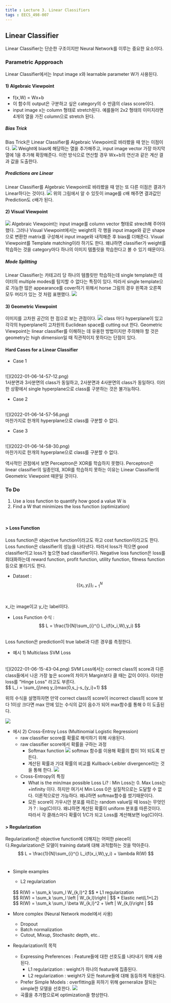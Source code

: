 ```yaml
---
title : Lecture 3. Linear Classifiers
tags : EECS_498-007
---
```


## Linear Classifier
Linear Classifier는 단순한 구조이지만 Neural Network를 이루는 중요한 요소이다. 

### Parametric Appproach 
Linear Classifier에서는 Input image x와 learnable parameter W가 사용된다. 
#### 1) Algebraic Viewpoint 
* f(x,W) = Wx+b
* 이 함수의 output은 구분하고 싶은 category의 수 만큼의 class score이다. 
* input image x는 column 형태로 stretch된다. 예를들어 2x2 형태의 이미지라면 4개의 열을 가진 column으로 stretch 된다. 

#####  Bias Trick 
Bias Trick은 Linear Classifier를 Algebraic Viewpoint로 바라봤을 때 얻는 이점이다. 
![](2022-01-06-13-49-50.png)
Weight에 bias에 해당하는 열을 추가해주고, input image vector 가장 마지막 열에 1을 추가해 확장해준다. 이런 방식으로 연산할 경우 Wx+b의 연산과 같은 계산 결과 값을 도출한다. 

##### Predictions are Linear
Linear Classifier를 Algebraic Viewpoint로 바라봤을 때 얻는 또 다른 이점은 결과가 Linear하다는 것이다. 
![](2022-01-06-13-59-16.png)
위의 그림에서 알 수 있듯이 image를 c배 해주면 결과값인 Prediction도 c배가 된다. 

#### 2) Visual Viewpoint 
![](2022-01-06-14-13-33.png)
Algebraic Viewpoint는 input image를 column vector 형태로 strech해 주어야 했다. 그러나 Visual Viewpoint에서는 weight의 각 행을 input image와 같은 shape으로 변환한 matrix를 구성해서 input image와 내적해준 후 bias를 더해준다. Visual Viewpoint를 Template matching이라 하기도 한다. 왜냐하면 classifier가 weight를 학습하는 것을 category마다 하나의 이미지 템플릿을 학습한다고 볼 수 있기 때문이다. 

##### Mode Splitting 
Linear Classifier는 카테고리 당 하나의 템플릿만 학습하는데 single template은 데이터의 multiple modes를 탐지할 수 없다는 특징이 있다. 따라서 single template으로 가능한 많은 appearance를 cover하기 위해서 horse 그림의 경우 왼쪽과 오른쪽 모두 머리가 있는 것 처럼 표핸했다. 
![](2022-01-06-14-23-47.png)

#### 3) Geometric Viewpoint 
이미지를 고차원 공간의 한 점으로 보는 관점이다. 
![](2022-01-06-14-49-38.png)
class 마다 hyperplane이 있고 각각의 hyperplane이 고차원의 Euclidean space를 cutting out 한다. Geometric Viewpoint는 linear classifier를 이해하는 데 유용한 방법이지만 주의해야 할 것은 geometry는 high dimension일 때 직관적이지 못하다는 단점이 있다. 

#### Hard Cases for a Linear Classifier 
* Case 1
<br/>
![](2022-01-06-14-57-12.png)
<br/>
1사분면과 3사분면의 class가 동일하고, 2사분면과 4사분면의 class가 동일하다. 이러한 상황에서 single hyperplane으로 class를 구분하는 것은 불가능하다. 

* Case 2
<br/>
![](2022-01-06-14-57-56.png)
<br/>
마찬가지로 한개의 hyperplane으로 class를 구분할 수 없다. 


* Case 3
<br/>
![](2022-01-06-14-58-30.png)
<br/>
마찬가지로 한개의 hyperplane으로 class를 구분할 수 없다. 

역사적인 관점에서 보면 Perceptron은 XOR를 학습하지 못했다. Perceptron은 linear classifier의 일종인데, XOR를 학습하지 못하는 이유는 Linear Classifier의 Geometric Viewpoint 때문일 것이다. 

### To Do 
1. Use a loss function to quantify how good a value W is 
2. Find a W that minimizes the loss function (optimization)

<br/>

#### > Loss Function 
Loss function은 objective function이라고도 하고 cost function이라고도 한다. Loss function은 classifier의 성능을 나타낸다. 따라서 loss가 적으면 good classifier이고 loss가 높으면 bad classifier이다. Negative loss function은 loss를 최대화하는데 reward function, profit function, utility function, fitness function등으로 불리기도 한다. 
<br/>
* Dataset :  
$$
\left\{(x_i,y_i) \right\}_{i=1}^{N} 
$$
<br/>

x_i는 image이고 y_i는 label이다. 

* Loss Function 수식 :  
$$
L = \frac{1}{N}\sum_{i}^{} L_i(f(x_i,W),y_i)
$$
<br/>
Loss function은 prediction이 true label과 다른 경우를 측정한다. 

* 예시 1) Multiclass SVM Loss 
<br/>
![](2022-01-06-15-43-04.png) 
SVM Loss에서는 correct class의 score과 다른 class들에서 나온 가장 높은 score의 차이가 Margin보다 클 때는 값이 0이다. 이러한 loss를 "Hinge Loss" 라고도 부른다. 
<br/>
$$
L_i = \sum_{j\neq y_i}max(0,s_j-s_{y_i}+1)
$$ 
<br/>

위의 수식을 설명하자면 만약 correct class의 score이 incorrect class의 score 보다 1이상 크다면 max 안에 있는 수식의 값이 음수가 되어 max함수를 통해 0 이 도출된다. 

![](2022-01-06-16-02-03.png)

* 에시 2) Cross-Entroy Loss (Multinomial Logistic Regression)
    *  raw classifier score를 확률로 해석하기 위해 사용된다.
    * raw classifier score에서 확률을 구하는 과정 
        * Softmax function 
        ![](2022-01-06-17-23-05.png)
        softmax 함수를 이용해 확률의 합이 1이 되도록 만든다. 
        * 계산된 확률과 기대 확률의 비교를 Kullback-Leibler divergence라는 것을 통해 한다. 
        ![](2022-01-07-12-48-52.png)
    * Cross-Entropy의 특징 
        * What is the min/max possible Loss Li? 
        : Min Loss는 0. Max Loss는 +infinity 이다. 하지만 여기서 Min Loss 0은 실질적으로는 도달할 수 없다. 이론적으로만 가능하다. 왜냐하면 softmax함수를 썼기때문이다.   
        * 모든 score이 가우시안 분포를 따르는 random value일 때 loss는 무엇인가 ? 
        : log(C)이다. 왜냐하면 계산된 확률이 uniform 분포를 따른것이다. 따라서 각 클래스마다 확률이 1/C가 되고 Loss를 계산해보면 log(C)이다. 

#### > Regularization 
Regularization은 objective function에 더해지는 어떠한 piece이다.Regularization은 모델이 training data에 대해 과적합하는 것을 막아준다. 
<br/>
$$
L = \frac{1}{N}\sum_{i}^{} L_i(f(x_i,W),y_i) + \lambda R(W)
$$
<br/>

* Simple examples
    * L2 regularization
    <br/>
    $$
    R(W) = \sum_k \sum_l W_{k,l}^2 
    $$
    * L1 regularization 
    <br/>
    $$
    R(W) = \sum_k \sum_l \left | W_{k,l}\right |
    $$
    * Elastic net(L1+L2) 
    <br/>
    $$
    R(W) = \sum_k \sum_l \beta W_{k,l}^2 + \left | W_{k,l}\right | 
    $$
    <br/>

* More complex (Neural Network model에서 사용)
    * Dropout
    * Batch normalization
    * Cutout, Mixup, Stochasitc depth, etc.. 

* Reqularization의 목적 
    * Expressing Preferences : Feature들에 대한 선호도를 나타내기 위해 사용된다. 
        * L1 regularization : weight가 하나의 feature에 집중된다. 
        * L2 regularization : weight가 모든 feature들에 대해 동등하게 적용된다. 
    * Prefer Simple Models : overfitting을 피하기 위해 gerneralize 잘되는 simple한 모델을 선호한다.
        ![](2022-01-06-17-10-31.png)
    * 곡률을 추가함으로써 optimization을 향상한다. 




